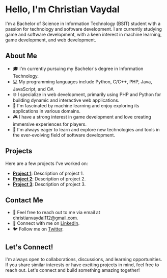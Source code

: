 # Hello, I'm Christian Vaydal

I'm a Bachelor of Science in Information Technology (BSIT) student with a passion for technology and software development. I am currently studying game and software development, with a keen interest in machine learning, game development, and web development.

## About Me

- 🎓 I'm currently pursuing my Bachelor's degree in Information Technology.
- 💻 My programming languages include Python, C/C++, PHP, Java, JavaScript, and C#.
- 🌐 I specialize in web development, primarily using PHP and Python for building dynamic and interactive web applications.
- 🤖 I'm fascinated by machine learning and enjoy exploring its applications in various domains.
- 🎮 I have a strong interest in game development and love creating immersive experiences for players.
- 📱 I'm always eager to learn and explore new technologies and tools in the ever-evolving field of software development.

## Projects

Here are a few projects I've worked on:

- **[Project 1](link-to-project-1)**: Description of project 1.
- **[Project 2](link-to-project-2)**: Description of project 2.
- **[Project 3](link-to-project-3)**: Description of project 3.

## Contact Me

- 📧 Feel free to reach out to me via email at [christianvaydal112@gmail.com](mailto:christianvaydal112@gmail.com).
- 💬 Connect with me on [LinkedIn](https://www.linkedin.com/in/your-profile).
- 🐦 Follow me on [Twitter](https://twitter.com/your-twitter-handle).

## Let's Connect!

I'm always open to collaborations, discussions, and learning opportunities. If you share similar interests or have exciting projects in mind, feel free to reach out. Let's connect and build something amazing together!

